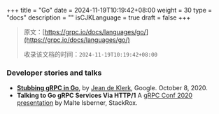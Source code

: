 +++
title = "Go"
date = 2024-11-19T10:19:42+08:00
weight = 30
type = "docs"
description = ""
isCJKLanguage = true
draft = false
+++

> 原文：[https://grpc.io/docs/languages/go/](https://grpc.io/docs/languages/go/)
>
> 收录该文档的时间：`2024-11-19T10:19:42+08:00`

### Developer stories and talks

- **[Stubbing gRPC in Go](https://github.com/jeanbza/jadekler.github.io/blob/master/_posts/2020-10-09-stubbing-grpc.md)**, by [Jean de Klerk](https://github.com/jeanbza), Google. October 8, 2020.
- **Talking to Go gRPC Services Via HTTP/1** 
  A [gRPC Conf 2020 presentation](https://sched.co/cRfW) by Malte Isberner, StackRox.

